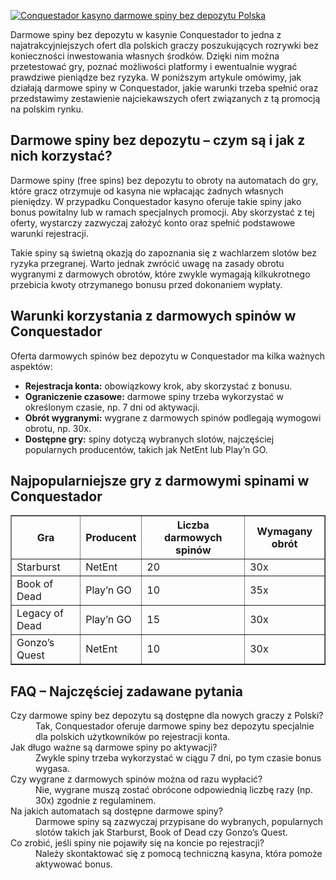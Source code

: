 [![Conquestador kasyno darmowe spiny bez depozytu Polska](https://123-caf.pages.dev/gitsignup.png)](https://vrmoo.ru/Bt82HjjY)

<p>Darmowe spiny bez depozytu w kasynie Conquestador to jedna z najatrakcyjniejszych ofert dla polskich graczy poszukujących rozrywki bez konieczności inwestowania własnych środków. Dzięki nim można przetestować gry, poznać możliwości platformy i ewentualnie wygrać prawdziwe pieniądze bez ryzyka. W poniższym artykule omówimy, jak działają darmowe spiny w Conquestador, jakie warunki trzeba spełnić oraz przedstawimy zestawienie najciekawszych ofert związanych z tą promocją na polskim rynku.</p>  <h2>Darmowe spiny bez depozytu – czym są i jak z nich korzystać?</h2> <p>Darmowe spiny (free spins) bez depozytu to obroty na automatach do gry, które gracz otrzymuje od kasyna nie wpłacając żadnych własnych pieniędzy. W przypadku Conquestador kasyno oferuje takie spiny jako bonus powitalny lub w ramach specjalnych promocji. Aby skorzystać z tej oferty, wystarczy zazwyczaj założyć konto oraz spełnić podstawowe warunki rejestracji.</p> <p>Takie spiny są świetną okazją do zapoznania się z wachlarzem slotów bez ryzyka przegranej. Warto jednak zwrócić uwagę na zasady obrotu wygranymi z darmowych obrotów, które zwykle wymagają kilkukrotnego przebicia kwoty otrzymanego bonusu przed dokonaniem wypłaty.</p>  <h2>Warunki korzystania z darmowych spinów w Conquestador</h2> <p>Oferta darmowych spinów bez depozytu w Conquestador ma kilka ważnych aspektów:</p> <ul>   <li><strong>Rejestracja konta:</strong> obowiązkowy krok, aby skorzystać z bonusu.</li>   <li><strong>Ograniczenie czasowe:</strong> darmowe spiny trzeba wykorzystać w określonym czasie, np. 7 dni od aktywacji.</li>   <li><strong>Obrót wygranymi:</strong> wygrane z darmowych spinów podlegają wymogowi obrotu, np. 30x.</li>   <li><strong>Dostępne gry:</strong> spiny dotyczą wybranych slotów, najczęściej popularnych producentów, takich jak NetEnt lub Play’n GO.</li> </ul>  <h2>Najpopularniejsze gry z darmowymi spinami w Conquestador</h2> <table border="1" cellpadding="5" cellspacing="0">   <thead>     <tr>       <th>Gra</th>       <th>Producent</th>       <th>Liczba darmowych spinów</th>       <th>Wymagany obrót</th>     </tr>   </thead>   <tbody>     <tr>       <td>Starburst</td>       <td>NetEnt</td>       <td>20</td>       <td>30x</td>     </tr>     <tr>       <td>Book of Dead</td>       <td>Play’n GO</td>       <td>10</td>       <td>35x</td>     </tr>     <tr>       <td>Legacy of Dead</td>       <td>Play’n GO</td>       <td>15</td>       <td>30x</td>     </tr>     <tr>       <td>Gonzo’s Quest</td>       <td>NetEnt</td>       <td>10</td>       <td>30x</td>     </tr>   </tbody> </table>  <h2>FAQ – Najczęściej zadawane pytania</h2> <dl>   <dt>Czy darmowe spiny bez depozytu są dostępne dla nowych graczy z Polski?</dt>   <dd>Tak, Conquestador oferuje darmowe spiny bez depozytu specjalnie dla polskich użytkowników po rejestracji konta.</dd>    <dt>Jak długo ważne są darmowe spiny po aktywacji?</dt>   <dd>Zwykle spiny trzeba wykorzystać w ciągu 7 dni, po tym czasie bonus wygasa.</dd>    <dt>Czy wygrane z darmowych spinów można od razu wypłacić?</dt>   <dd>Nie, wygrane muszą zostać obrócone odpowiednią liczbę razy (np. 30x) zgodnie z regulaminem.</dd>    <dt>Na jakich automatach są dostępne darmowe spiny?</dt>   <dd>Darmowe spiny są zazwyczaj przypisane do wybranych, popularnych slotów takich jak Starburst, Book of Dead czy Gonzo’s Quest.</dd>    <dt>Co zrobić, jeśli spiny nie pojawiły się na koncie po rejestracji?</dt>   <dd>Należy skontaktować się z pomocą techniczną kasyna, która pomoże aktywować bonus.</dd> </dl>